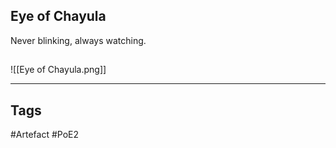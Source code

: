 ## Eye of Chayula
Never blinking, always watching.
##
![[Eye of Chayula.png]]

---
## Tags
#Artefact
#PoE2
